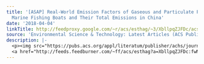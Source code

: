 ```yaml
---
title: '[ASAP] Real-World Emission Factors of Gaseous and Particulate Pollutants from
  Marine Fishing Boats and Their Total Emissions in China'
date: '2018-04-04'
linkTitle: http://feedproxy.google.com/~r/acs/esthag/~3/XbllpqZJFDc/acs.est.7b04002
source: 'Environmental Science & Technology: Latest Articles (ACS Publications)'
description: |-
  <p><img src="https://pubs.acs.org/appl/literatum/publisher/achs/journals/content/esthag/0/esthag.ahead-of-print/acs.est.7b04002/20180404/images/medium/es-2017-040028_0004.gif" alt="TOC Graphic"/></p><div><cite>Environmental Science & Technology</cite></div><div>DOI: 10.1021/acs.est.7b04002</div><div class="feedflare">
  <a href="http://feeds.feedburner.com/~ff/acs/esthag?a=XbllpqZJFDc:fwMwAclMrl4:yIl2AUoC8zA"><img src="http://feeds.feedburner.com/~ff/acs/esthag?d=yIl2AUoC8zA" border="0"></img></a>
---
```

